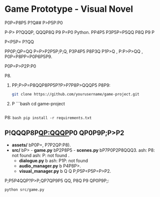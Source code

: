 # Game Prototype - Visual Novel

P0P=P8P5 P?Q## P>P5P:P0

P-P> P?QQQP, QQQP8Q
P9 P=P0 Python. PP4P5 P3P5P=P5QQ
P8Q
P9 P<P>P<P5P= P?QQ


PP0P;QP=QQ
 P=P>P2P5P;P;Q, P3P4P5 P8P3Q
P1P>Q
, P:P>P>QQ
, P0P=P8P<P0Q
P>P=P0P6P5P9.

P0P=P>P2P:P0

P8.

1. PP;P>P=P8QQP8P<QP9P5 QQP>P5P?P>P7P8P>QQQP5 P8P9:
    ```bash
    git clone https://github.com/yourusername/game-project.git
    ```

2. P    ```bash
    cd game-project
    ```

P8:
    ```bash
    pip install -r requirements.txt
    ```

## P!QQQP8P<QP:QQQP>P0 QP0P9P;P>P2

- **assets/** bP0P=, P7P2QP:P8).
- **src/** bP>    - **game.py** bP2P8P5     - **scenes.py** bP7P0P2P8QQQ3. ash: P8: not found
ash: P: not found
.
    - **dialogue.py** b
ash: P1P: not found
    - **audio_manager.py** b
P4P8P>.
    - **visual_manager.py** b
Q Q
P;P5P<P5P=P>P2.



P;P5P4QQP?P>P;QP7QP9P5 QQ, P8Q
P9 QP0P9P;:

```bash
python src/game.py
